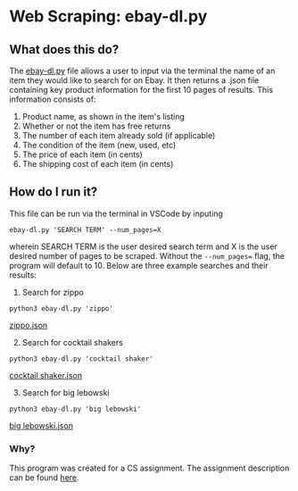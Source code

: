# Web Scraping: ebay-dl.py

## What does this do?

The [ebay-dl.py](https://github.com/NACB/ebay-dl/blob/main/ebay-dl.py) file allows a user to input via the terminal the name of an item they would like to search for on Ebay. It then returns a .json file containing key product information for the first 10 pages of results. This information consists of:
1. Product name, as shown in the item's listing
1. Whether or not the item has free returns
1. The number of each item already sold (if applicable)
1. The condition of the item (new, used, etc)
1. The price of each item (in cents)
1. The shipping cost of each item (in cents)

## How do I run it?

This file can be run via the terminal in VSCode by inputing
```
ebay-dl.py 'SEARCH TERM' --num_pages=X
```
wherein SEARCH TERM is the user desired search term and X is the user desired number of pages to be scraped. Without the `--num_pages=` flag, the program will default to 10. Below are three example searches and their results:

1. Search for zippo
```
python3 ebay-dl.py 'zippo'
```
[zippo.json](https://github.com/NACB/ebay-dl/blob/main/zippo.json)

2. Search for cocktail shakers
```
python3 ebay-dl.py 'cocktail shaker'
```
[cocktail shaker.json](https://github.com/NACB/ebay-dl/blob/main/cocktail%20shaker.json)

3. Search for big lebowski
```
python3 ebay-dl.py 'big lebowski'
```
[big lebowski.json](https://github.com/NACB/ebay-dl/blob/main/big%20lebowski.json)

### Why?
This program was created for a CS assignment. The assignment description can be found [here](https://github.com/mikeizbicki/cmc-csci040/tree/2021fall/hw_03).
